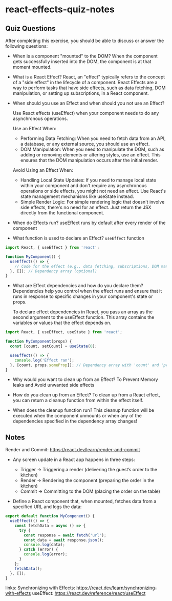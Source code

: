 # react-effects-quiz-notes

## Quiz Questions

After completing this exercise, you should be able to discuss or answer the following questions:

- When is a component "mounted" to the DOM?
  When the component gets successfully inserted into the DOM, the component is at that moment mounted.

- What is a React Effect?
  React, an "effect" typically refers to the concept of a "side effect" in the lifecycle of a component. React Effects are a way to perform tasks that have side effects, such as data fetching, DOM manipulation, or setting up subscriptions, in a React component.

- When should you use an Effect and when should you not use an Effect?

  Use React effects (useEffect) when your component needs to do any asynchronous operations.

  Use an Effect When:

  - Performing Data Fetching: When you need to fetch data from an API, a database, or any external source, you should use an effect.
  - DOM Manipulation: When you need to manipulate the DOM, such as adding or removing elements or altering styles, use an effect. This ensures that the DOM manipulation occurs after the initial render.

  Avoid Using an Effect When:

  - Handling Local State Updates: If you need to manage local state within your component and don't require any asynchronous operations or side effects, you might not need an effect. Use React's state management mechanisms like useState instead.
  - Simple Render Logic: For simple rendering logic that doesn't involve side effects, there's no need for an effect. Just return the JSX directly from the functional component.

- When do Effects run?
  useEffect runs by default after every render of the component

- What function is used to declare an Effect?
  `useEffect` function

```javascript
import React, { useEffect } from 'react';

function MyComponent() {
  useEffect(() => {
    // Code for the effect (e.g., data fetching, subscriptions, DOM manipulation)
  }, []); // Dependency array (optional)
}
```

- What are Effect dependencies and how do you declare them?
  Dependencies help you control when the effect runs and ensure that it runs in response to specific changes in your component's state or props.

  To declare effect dependencies in React, you pass an array as the second argument to the useEffect function. This array contains the variables or values that the effect depends on.

```javascript
import React, { useEffect, useState } from 'react';

function MyComponent(props) {
  const [count, setCount] = useState(0);

  useEffect(() => {
    console.log('Effect ran');
  }, [count, props.someProp]); // Dependency array with 'count' and 'props.someProp'
}
```

- Why would you want to clean up from an Effect?
  To Prevent Memory leaks and Avoid unwanted side effects

- How do you clean up from an Effect?
  To clean up from a React effect, you can return a cleanup function from within the effect itself.

- When does the cleanup function run?
  This cleanup function will be executed when the component unmounts or when any of the dependencies specified in the dependency array changes!

## Notes

Render and Commit: https://react.dev/learn/render-and-commit

- Any screen update in a React app happens in three steps:

  - Trigger -> Triggering a render (delivering the guest’s order to the kitchen)
  - Render -> Rendering the component (preparing the order in the kitchen)
  - Commit -> Committing to the DOM (placing the order on the table)

- Define a React component that, when mounted, fetches data from a specified URL and logs the data:

```javascript
export default function MyComponent() {
  useEffect(() => {
    const fetchData = async () => {
      try {
        const response = await fetch('url');
        const data = await response.json();
        console.log(data);
      } catch (error) {
        console.log(error);
      }
    };
    fetchData();
  }, []);
}
```

links:
Synchronizing with Effects: https://react.dev/learn/synchronizing-with-effects
useEffect: https://react.dev/reference/react/useEffect
